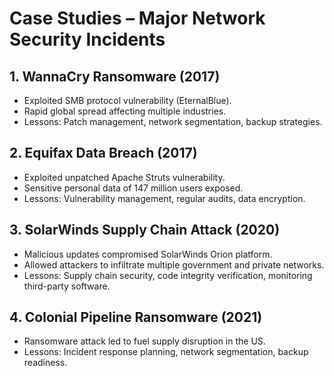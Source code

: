 # Case Studies – Major Network Security Incidents

## 1. WannaCry Ransomware (2017)
- Exploited SMB protocol vulnerability (EternalBlue).  
- Rapid global spread affecting multiple industries.  
- Lessons: Patch management, network segmentation, backup strategies.

## 2. Equifax Data Breach (2017)
- Exploited unpatched Apache Struts vulnerability.  
- Sensitive personal data of 147 million users exposed.  
- Lessons: Vulnerability management, regular audits, data encryption.

## 3. SolarWinds Supply Chain Attack (2020)
- Malicious updates compromised SolarWinds Orion platform.  
- Allowed attackers to infiltrate multiple government and private networks.  
- Lessons: Supply chain security, code integrity verification, monitoring third-party software.

## 4. Colonial Pipeline Ransomware (2021)
- Ransomware attack led to fuel supply disruption in the US.  
- Lessons: Incident response planning, network segmentation, backup readiness.
